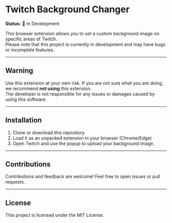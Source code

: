 # Twitch Background Changer

**Status:** 🚧 In Development

This browser extension allows you to set a custom background image on specific areas of Twitch.  
Please note that this project is currently in development and may have bugs or incomplete features.

---

## Warning

Use this extension at your own risk. If you are not sure what you are doing, we recommend **not using** this extension.  
The developer is not responsible for any issues or damages caused by using this software.

---



## Installation

1. Clone or download this repository.  
2. Load it as an unpacked extension in your browser (Chrome/Edge)  
3. Open Twitch and use the popup to upload your background image.

---

## Contributions

Contributions and feedback are welcome! Feel free to open issues or pull requests.

---

## License

This project is licensed under the MIT License.
